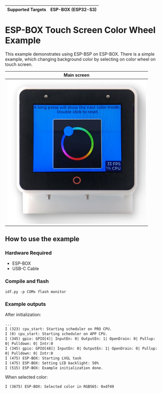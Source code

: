 | Supported Targets | ESP-BOX (ESP32-S3) |
| ----------------- | ------------------ |

# ESP-BOX Touch Screen Color Wheel Example

This example demonstrates using ESP-BSP on ESP-BOX. There is a simple example, which changing background color by selecting on color wheel on touch screen. 

|  Main screen  |
| :----------: |
| ![Main screen](assets/esp-box-example.png) |

## How to use the example

### Hardware Required

* ESP-BOX
* USB-C Cable

### Compile and flash

```
idf.py -p COMx flash monitor
```

### Example outputs

After initialization:
```
...
I (323) cpu_start: Starting scheduler on PRO CPU.
I (0) cpu_start: Starting scheduler on APP CPU.
I (345) gpio: GPIO[4]| InputEn: 0| OutputEn: 1| OpenDrain: 0| Pullup: 0| Pulldown: 0| Intr:0
I (345) gpio: GPIO[48]| InputEn: 0| OutputEn: 1| OpenDrain: 0| Pullup: 0| Pulldown: 0| Intr:0
I (475) ESP-BOX: Starting LVGL task
I (475) ESP-BOX: Setting LCD backlight: 50%
I (515) ESP-BOX: Example initialization done.
```

When selected color:
```
I (3675) ESP-BOX: Selected color in RGB565: 0xdf49
```
